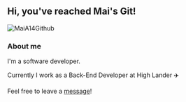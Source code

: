 ## Hi, you've reached Mai's Git! 

![MaiA14Github](https://res.cloudinary.com/dtwqtpteb/image/upload/v1609110250/gh2ryqvdhfztuyb05ddd.png)

### About me

I'm a software developer.

Currently I work as a Back-End Developer at High Lander ✈️

Feel free to leave a [message](mailto:maiaa1993@gmail.com)! 
